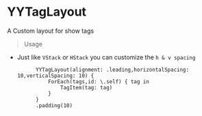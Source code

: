# YYTagLayout
A Custom layout for show tags

> Usage
- Just like `VStack` or `HStack` you can customize the `h & v spacing` 
  ```
        YYTagLayout(alignment: .leading,horizontalSpacing: 10,verticalSpacing: 10) {
            ForEach(tags,id: \.self) { tag in
                TagItem(tag: tag)
            }
        }
        .padding(10)
  ```
